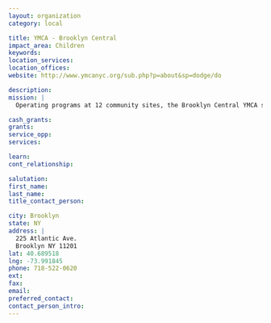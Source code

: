 ```yaml
---
layout: organization
category: local

title: YMCA - Brooklyn Central
impact_area: Children
keywords: 
location_services: 
location_offices: 
website: http://www.ymcanyc.org/sub.php?p=about&sp=dodge/do

description: 
mission: |
  Operating programs at 12 community sites, the Brooklyn Central YMCA serves the neighborhoods of Brooklyn Heights, Cobble Hill, Clinton Hill, Fort Greene, Carroll Gardens and Boerum Hill with programs for children and teens.

cash_grants: 
grants: 
service_opp: 
services: 

learn: 
cont_relationship: 

salutation: 
first_name: 
last_name: 
title_contact_person: 

city: Brooklyn
state: NY
address: |
  225 Atlantic Ave.  
  Brooklyn NY 11201
lat: 40.689518
lng: -73.991845
phone: 718-522-0620
ext: 
fax: 
email: 
preferred_contact: 
contact_person_intro: 
---
```

